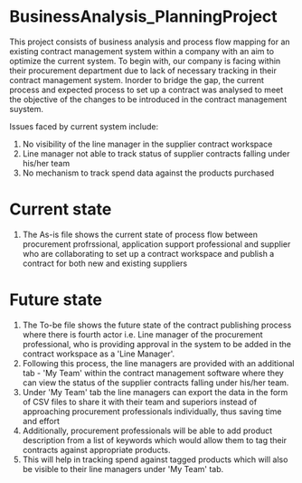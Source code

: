 # BusinessAnalysis_PlanningProject
This project consists of business analysis and process flow mapping for an existing contract management system within a company with an aim to optimize the current system.
To begin with, our company is facing within their procurement department due to lack of necessary tracking in their contract management system.
Inorder to bridge the gap, the current process and expected process to set up a contract was analysed to meet the objective of the changes to be introduced in the contract management suystem.

Issues faced by current system include:
1. No visibility of the line manager in the supplier contract workspace
2. Line manager not able to track status of supplier contracts falling under his/her team
3. No mechanism to track spend data against the products purchased

# Current state
1. The As-is file shows the current state of process flow between procurement profrssional, application support professional and supplier who are collaborating to set up a contract workspace and publish a contract for both new and existing suppliers

# Future state
1. The To-be file shows the future state of the contract publishing process where there is fourth actor i.e. Line manager of the procurement professional, who is providing approval in the system to be added in the contract workspace as a 'Line Manager'. 
2. Following this process, the line managers are provided with an additional tab - 'My Team' within the contract management software where they can view the status of the supplier contracts falling under his/her team.
3. Under 'My Team' tab the line managers can export the data in the form of CSV files to share it with their team and superiors instead of approaching procurement professionals individually, thus saving time and effort
4. Additionally, procurement professionals will be able to add product description from a list of keywords which would allow them to tag their contracts against appropriate products.
5. This will help in tracking spend against tagged products which will also be visible to their line managers under 'My Team' tab.


